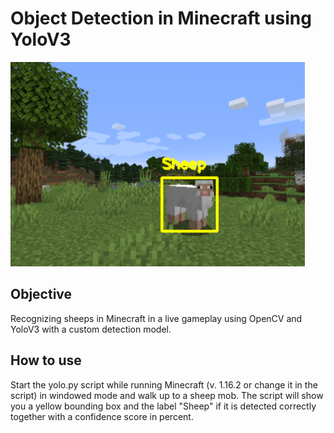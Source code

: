 # Object Detection in Minecraft using YoloV3

![detection image](images/detected.png)


## Objective

Recognizing sheeps in Minecraft in a live gameplay using OpenCV and YoloV3 with a custom detection model.

## How to use

Start the yolo.py script while running Minecraft (v. 1.16.2 or change it in the script) in windowed mode and walk up to a sheep mob. The script will show you a yellow bounding box and the label "Sheep" if it is detected correctly together with a confidence score in percent. 
